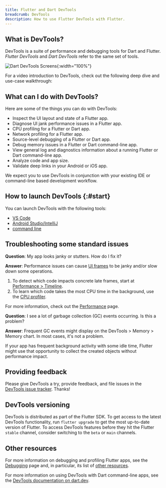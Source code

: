 ```yaml
---
title: Flutter and Dart DevTools
breadcrumb: DevTools
description: How to use Flutter DevTools with Flutter.
---
```


## What is DevTools?

DevTools is a suite of performance and debugging tools
for Dart and Flutter.
_Flutter DevTools_ and _Dart DevTools_ refer to the
same set of tools.

![Dart DevTools Screens](/assets/images/docs/tools/devtools/dart-devtools.webp){:width="100%"}

For a video introduction to DevTools, check out
the following deep dive and use-case walkthrough:

<YouTubeEmbed id="_EYk-E29edo" title="Dive in to Flutter and Dart DevTools"></YouTubeEmbed>

## What can I do with DevTools?

Here are some of the things you can do with DevTools:

* Inspect the UI layout and state of a Flutter app.
* Diagnose UI jank performance issues in a Flutter app.
* CPU profiling for a Flutter or Dart app.
* Network profiling for a Flutter app.
* Source-level debugging of a Flutter or Dart app.
* Debug memory issues in a Flutter or Dart
  command-line app.
* View general log and diagnostics information
  about a running Flutter or Dart
  command-line app.
* Analyze code and app size.
* Validate deep links in your Android or iOS app.

We expect you to use DevTools in conjunction with
your existing IDE or command-line based development workflow.

<a id="how-do-i-install-devtools"></a>
<a id="install-devtools"></a>

## How to launch DevTools {:#start}

You can launch DevTools with the following tools:

* [VS Code][]
* [Android Studio/IntelliJ][]
* [command line][]

## Troubleshooting some standard issues

**Question**: My app looks janky or stutters.
  How do I fix it?

**Answer**: Performance issues can cause [UI frames][]
  to be janky and/or slow down some operations.

  1. To detect which code impacts concrete late frames,
     start at [Performance > Timeline][].
  2. To learn which code takes the most CPU time in
     the background, use the [CPU profiler][].

For more information, check out the
[Performance][] page.

**Question**: I see a lot of garbage collection (GC) events occurring.
  Is this a problem?

**Answer**: Frequent GC events might display on
  the DevTools > Memory > Memory chart. In most cases,
  it's not a problem.

If your app has frequent background activity with some idle time,
Flutter might use that opportunity to collect the created objects
without performance impact.

[CPU profiler]: /tools/devtools/cpu-profiler
[Performance]: /perf
[Performance > Timeline]: /tools/devtools/performance#timeline-events-tab
[UI frames]: /perf/ui-performance

## Providing feedback

Please give DevTools a try, provide feedback, and file issues
in the [DevTools issue tracker][]. Thanks!

## DevTools versioning

DevTools is distributed as part of the Flutter SDK. To get access to the latest
DevTools functionality, run `flutter upgrade` to get the most up-to-date version
of Flutter. To access DevTools features before they hit the Flutter `stable`
channel, consider switching to the `beta` or `main` channels.

## Other resources

For more information on debugging and profiling
Flutter apps, see the [Debugging][] page and,
in particular, its list of [other resources][].

For more information on using DevTools with
Dart command-line apps, see the
[DevTools documentation on dart.dev]({{site.dart-site}}/tools/dart-devtools).

[Android Studio/IntelliJ]: /tools/devtools/android-studio
[VS Code]: /tools/devtools/vscode
[command line]: /tools/devtools/cli
[DevTools issue tracker]: {{site.github}}/flutter/devtools/issues
[Debugging]: /testing/debugging
[Other resources]: /testing/debugging#other-resources
